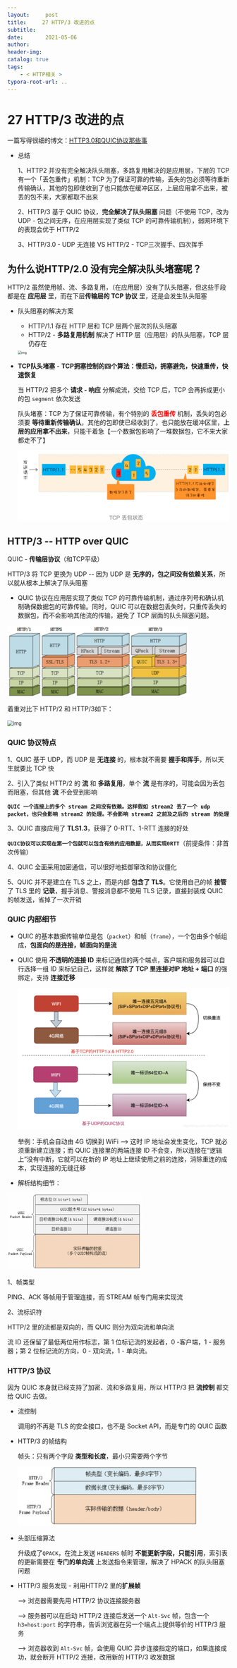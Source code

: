 ```yaml
---
layout:     post
title:     27 HTTP/3 改进的点
subtitle:  
date:       2021-05-06
author:     
header-img: 
catalog: true
tags:
    - < HTTP相关 >
typora-root-url: ..
---
```


# 27 HTTP/3 改进的点

一篇写得很细的博文：[HTTP3.0和QUIC协议那些事](https://blog.csdn.net/wolfGuiDao/article/details/108729560)

- 总结

    1、HTTP2 并没有完全解决队头阻塞，多路复用解决的是应用层，下层的 TCP 有一个「丢包重传」机制：TCP 为了保证可靠的传输，丢失的包必须等待重新传输确认，其他的包即使收到了也只能放在缓冲区区，上层应用拿不出来，被丢的包不来，大家都取不出来

    2、HTTP/3 基于 QUIC 协议，**完全解决了队头阻塞** 问题（不使用 TCP，改为 UDP - 包之间无序，在应用层实现了类似 TCP 的可靠传输机制），弱网环境下的表现会优于 HTTP/2

    3、HTTP/3.0 - UDP 无连接 VS  HTTP/2 - TCP三次握手、四次挥手

    

## 为什么说HTTP/2.0 没有完全解决队头堵塞呢？
HTTP/2 虽然使用帧、流、多路复用，（在应用层）没有了队头阻塞，但这些手段都是在 **应用层** 里，而在下层**传输层的 TCP 协议** 里，还是会发生队头阻塞

- 队头阻塞的解决方案

    - HTTP/1.1 存在 HTTP 层和 TCP 层两个层次的队头阻塞
    - HTTP/2 - **多路复用机制** 解决了 HTTP 层（应用层）的队头阻塞，TCP 层仍存在

    <img src="/../img/assets_2019/watermark,typeFuZ3poZW5naGVpdGk,shadow_10,text_aHR0cHM6Ly9ibG9nLmNzZG4ubmV0L3dvbGZHdWlEYW8=,size_16,color_FFFFFF,t_70#pic_center.png" alt="img" style="zoom:50%;" />

- **TCP队头堵塞** - **TCP拥塞控制的四个算法：慢启动，拥塞避免，快速重传，快速恢复**
  
  当 HTTP/2 把多个 **请求 - 响应** 分解成流，交给 TCP 后，TCP 会再拆成更小的包 `segment` 依次发送

  队头堵塞：TCP 为了保证可靠传输，有个特别的 **<span style="color:red">丢包重传</span>** 机制，丢失的包必须要 **等待重新传输确认**，其他的包即使已经收到了，也只能放在缓冲区里，**上层的应用拿不出来**，只能干着急【一个数据包影响了一堆数据包，它不来大家都走不了】
  
  <img src="/../img/assets_2019/image-20210506201914250.png" alt="image-20210506201914250" style="zoom:50%;" />

## HTTP/3  -- HTTP over QUIC

QUIC - **传输层协议**（和TCP平级）

HTTP/3 将 TCP 更换为 UDP -- 因为 UDP 是 **无序的，包之间没有依赖关系**，所以就从根本上解决了队头阻塞

- QUIC 协议在应用层实现了类似 TCP 的可靠传输机制，通过序列号和确认机制确保数据包的可靠传输。同时，QUIC 可以在数据包丢失时，只重传丢失的数据包，而不会影响其他流的传输，避免了 TCP 层面的队头阻塞问题。

<img src="/../img/assets_2019/image-20210506104646912.png" alt="image-20210506104646912" style="zoom:40%;" />

着重对比下 HTTP/2 和 HTTP/3如下：

<img src="/../img/assets_2019/watermark,type_ZmFuZ3poZW5naGVpdGk,shadow_10,text_aHR0cHM6Ly9ibG9nLmNzZG4ubmV0L3dvbGZHdWlEYW8=,size_16,color_FFFFFF,t_70#pic_center.png" alt="img" style="zoom:80%;" />

### QUIC 协议特点
1、QUIC 基于 UDP，而 UDP 是 **无连接** 的，根本就不需要 **握手和挥手**，所以天生就要比 TCP 快

2、引入了类似 HTTP/2 的 **流** 和 **多路复用**，单个 **流** 是有序的，可能会因为丢包而阻塞，但其他 **流** 不会受到影响

**`QUIC 一个连接上的多个 stream 之间没有依赖。这样假如 stream2 丢了一个 udp packet，也只会影响 stream2 的处理。不会影响 stream2 之前及之后的 stream 的处理`**

3、QUIC 直接应用了 **TLS1.3**，获得了 0-RTT、1-RTT 连接的好处

**`QUIC协议可以实现在第一个包就可以包含有效的应用数据，从而实现0RTT`**（前提条件：非首次传输）

4、QUIC 全面采用加密通信，可以很好地抵御窜改和协议僵化

5、QUIC 并不是建立在 TLS 之上，而是内部 **包含了 TLS**。它使用自己的帧 **接管** 了 TLS 里的 **记录**，握手消息、警报消息都不使用 TLS 记录，直接封装成 QUIC 的帧发送，省掉了一次开销

### QUIC 内部细节
- QUIC 的基本数据传输单位是包（`packet`）和帧（`frame`），一个包由多个帧组成，**包面向的是连接，帧面向的是流**

- QUIC 使用 **不透明的连接 ID** 来标记通信的两个端点，客户端和服务器可以自行选择一组 ID 来标记自己，这样就 **解除了 TCP 里连接对IP 地址 + 端口** 的强绑定，支持 **连接迁移**

    <img src="/../img/assets_2019/quic.png" alt="img" style="zoom:48%;" />

    举例：手机会自动由 4G 切换到 WiFi --> 这时 IP 地址会发生变化，TCP 就必须重新建立连接；而 QUIC 连接里的两端连接 ID 不会变，所以连接在“逻辑上”没有中断，它就可以在新的 IP 地址上继续使用之前的连接，消除重连的成本，实现连接的无缝迁移

-	解析结构细节：

<img src="/../img/assets_2019/image-20210506105008802.png" alt="image-20210506105008802" style="zoom:30%;" />

1、帧类型

PING、ACK 等帧用于管理连接，而 STREAM 帧专门用来实现流

2、流标识符

HTTP/2 里的流都是双向的，而 QUIC 则分为双向流和单向流

流 ID 还保留了最低两位用作标志，第 1 位标记流的发起者，0 -客户端，1 - 服务器；第 2 位标记流的方向，0 - 双向流，1 - 单向流。

### HTTP/3 协议
因为 QUIC 本身就已经支持了加密、流和多路复用，所以 HTTP/3 把 **流控制** 都交给 QUIC 去做。

- 流控制

    调用的不再是 TLS 的安全接口，也不是 Socket API，而是专门的 QUIC 函数

- HTTP/3 的帧结构

    帧头：只有两个字段 **类型和长度**，最小只需要两个字节

    <img src="/../img/assets_2019/image-20210506105134840.png" alt="image-20210506105134840" style="zoom:40%;" />

- 头部压缩算法

    升级成了`QPACK`，在流上发送 `HEADERS` 帧时 **不能更新字段，只能引用**，索引表的更新需要在 **专门的单向流** 上发送指令来管理，解决了 HPACK 的队头阻塞问题

- HTTP/3 服务发现 - 利用HTTP/2 里的**扩展帧** 

    --> 浏览器需要先用 HTTP/2 协议连接服务器

    --> 服务器可以在启动 HTTP/2 连接后发送一个 `Alt-Svc` 帧，包含一个 `h3=host:port` 的字符串，告诉浏览器在另一个端点上提供等价的 HTTP/3 服务

    --> 浏览器收到 `Alt-Svc` 帧，会使用 QUIC 异步连接指定的端口，如果连接成功，就会断开 HTTP/2 连接，改用新的 HTTP/3 收发数据